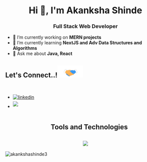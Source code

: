 <h1 align="center">Hi 👋, I'm Akanksha Shinde</h1>
<h3 align="center">Full Stack Web Developer</h3>

<!-- <p align="left"> <img src="https://komarev.com/ghpvc/?username=akankshashinde3&label=Profile%20views&color=0e75b6&style=flat" alt="akankshashinde3" /> </p> -->

- 🔭 I’m currently working on **MERN projects**
- 🌱 I’m currently learning **NextJS and Adv Data Structures and Algorithms**
- 💬 Ask me about **Java, React**

## <b> Let's Connect..!</b><img src="https://github.com/0xAbdulKhalid/0xAbdulKhalid/raw/main/assets/mdImages/handshake.gif" width ="80">
<br>
<div align='left'>
<ul>

<li>
<a href="https://www.linkedin.com/in/akanksha-shinde-051661290" target="_blank">
<img src="https://img.shields.io/badge/linkedin:  AkankshaShinde-%2300acee.svg?color=405DE6&style=for-the-badge&logo=linkedin&logoColor=white" alt=linkedin style="margin-bottom: 5px;"/>
</a>
</li>
<li>
<a href="mailto:akankshashinde937@gmail.com" target="_blank">
<img src="https://img.shields.io/badge/gmail:  AkankshaShinde-%23EA4335.svg?style=for-the-badge&logo=gmail&logoColor=white" t=mail style="margin-bottom: 5px;" />
</a>
</li>	
</ul>
</div>
<div align='left'>	
<div id="user-content-toc">
  <ul align="center">
    <summary><h2 style="display: inline-block">Tools and Technologies</h2></summary>
  </ul></div>
<p align="center">
  <a href="https://skillicons.dev">
    <img src="https://skillicons.dev/icons?i=git,cpp,css,postgres,express,firebase,github,html,java,js,materialui,mongodb,mysql,nodejs,postman,py,react,redux,tailwind,ts,vscode" />
  </a>
</p>

<p><img align="left" src="https://github-readme-stats.vercel.app/api/top-langs?username=akankshashinde3&show_icons=true&locale=en&layout=compact" alt="akankshashinde3" />

<!-- <p>&nbsp;<img align="center" src="https://github-readme-stats.vercel.app/api?username=akankshashinde3&show_icons=true&locale=en" alt="akankshashinde3" /></p> -->

<!-- <p><img align="center" src="https://github-readme-streak-stats.herokuapp.com/?user=akankshashinde3&" alt="akankshashinde3" /></p> -->
